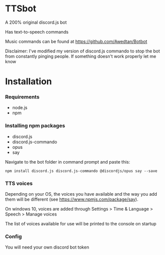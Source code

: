 # TTSbot

A 200% original discord.js bot

Has text-to-speech commands

Music commands can be found at https://github.com/Awedtan/Botbot

Disclaimer: I've modified my version of discord.js commando to stop the bot from constantly pinging people. If something doesn't work properly let me know

# Installation

### Requirements

- node.js
- npm

### Installing npm packages

- discord.js
- discord.js-commando
- opus
- say

Navigate to the bot folder in command prompt and paste this:

`npm install discord.js discord.js-commando @discordjs/opus say --save`

### TTS voices

Depending on your OS, the voices you have available and the way you add them will be different (see https://www.npmjs.com/package/say). 

On windows 10, voices are added through Settings > Time & Language > Speech > Manage voices

The list of voices available for use will be printed to the console on startup

### Config

You will need your own discord bot token
